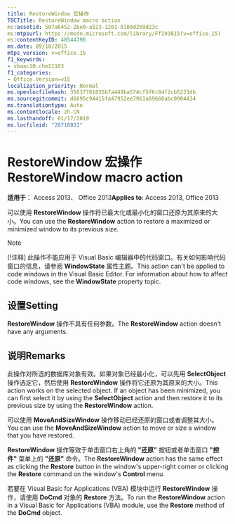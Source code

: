 ```yaml
---
title: RestoreWindow 宏操作
TOCTitle: RestoreWindow macro action
ms:assetid: 507a6452-2be0-a523-1201-0108d2b9d23c
ms:mtpsurl: https://msdn.microsoft.com/library/Ff193815(v=office.15)
ms:contentKeyID: 48544796
ms.date: 09/18/2015
mtps_version: v=office.15
f1_keywords:
- vbaac10.chm11103
f1_categories:
- Office.Version=v15
localization_priority: Normal
ms.openlocfilehash: 35637781035b7a449ba574cf5f6c84f2cb5223db
ms.sourcegitcommit: d6695c94415fa47952ee7961a69660abc0904434
ms.translationtype: Auto
ms.contentlocale: zh-CN
ms.lasthandoff: 01/17/2019
ms.locfileid: "28718831"
---
```

# <a name="restorewindow-macro-action"></a><span data-ttu-id="3e0d9-102">RestoreWindow 宏操作</span><span class="sxs-lookup"><span data-stu-id="3e0d9-102">RestoreWindow macro action</span></span>

<span data-ttu-id="3e0d9-103">**适用于**： Access 2013、 Office 2013</span><span class="sxs-lookup"><span data-stu-id="3e0d9-103">**Applies to**: Access 2013, Office 2013</span></span>

<span data-ttu-id="3e0d9-104">可以使用 **RestoreWindow** 操作将已最大化或最小化的窗口还原为其原来的大小。</span><span class="sxs-lookup"><span data-stu-id="3e0d9-104">You can use the **RestoreWindow** action to restore a maximized or minimized window to its previous size.</span></span>

> [!NOTE]
> <span data-ttu-id="3e0d9-p101">[!注释] 此操作不能应用于 Visual Basic 编辑器中的代码窗口。有关如何影响代码窗口的信息，请参阅 **WindowState** 属性主题。</span><span class="sxs-lookup"><span data-stu-id="3e0d9-p101">This action can't be applied to code windows in the Visual Basic Editor. For information about how to affect code windows, see the **WindowState** property topic.</span></span>

## <a name="setting"></a><span data-ttu-id="3e0d9-107">设置</span><span class="sxs-lookup"><span data-stu-id="3e0d9-107">Setting</span></span>

<span data-ttu-id="3e0d9-108">**RestoreWindow** 操作不具有任何参数。</span><span class="sxs-lookup"><span data-stu-id="3e0d9-108">The **RestoreWindow** action doesn't have any arguments.</span></span>

## <a name="remarks"></a><span data-ttu-id="3e0d9-109">说明</span><span class="sxs-lookup"><span data-stu-id="3e0d9-109">Remarks</span></span>

<span data-ttu-id="3e0d9-p102">此操作对所选的数据库对象有效。如果对象已经最小化，可以先用 **SelectObject** 操作选定它，然后使用 **RestoreWindow** 操作将它还原为其原来的大小。</span><span class="sxs-lookup"><span data-stu-id="3e0d9-p102">This action works on the selected object. If an object has been minimized, you can first select it by using the **SelectObject** action and then restore it to its previous size by using the **RestoreWindow** action.</span></span>

<span data-ttu-id="3e0d9-112">可以使用 **MoveAndSizeWindow** 操作移动已经还原的窗口或者调整其大小。</span><span class="sxs-lookup"><span data-stu-id="3e0d9-112">You can use the **MoveAndSizeWindow** action to move or size a window that you have restored.</span></span>

<span data-ttu-id="3e0d9-113">**RestoreWindow** 操作等效于单击窗口右上角的 **"还原"** 按钮或者单击窗口 **"控件"** 菜单上的 **"还原"** 命令。</span><span class="sxs-lookup"><span data-stu-id="3e0d9-113">The **RestoreWindow** action has the same effect as clicking the **Restore** button in the window's upper-right corner or clicking the **Restore** command on the window's **Control** menu.</span></span>

<span data-ttu-id="3e0d9-114">若要在 Visual Basic for Applications (VBA) 模块中运行 **RestoreWindow** 操作，请使用 **DoCmd** 对象的 **Restore** 方法。</span><span class="sxs-lookup"><span data-stu-id="3e0d9-114">To run the **RestoreWindow** action in a Visual Basic for Applications (VBA) module, use the **Restore** method of the **DoCmd** object.</span></span>

